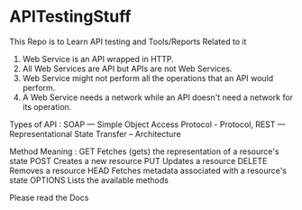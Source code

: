 # APITestingStuff
This Repo is to Learn API testing and Tools/Reports Related to it

1. Web Service is an API wrapped in HTTP.
2. All Web Services are API but APIs are not Web Services.
3. Web Service might not perform all the operations that an API would perform.
4. A Web Service needs a network while an API doesn't need a network for its operation.

Types of API :
SOAP — Simple Object Access Protocol - Protocol,
REST — Representational State Transfer – Architecture

Method	Meaning :
GET	Fetches (gets) the representation of a resource's state
POST	Creates a new resource
PUT	Updates a resource
DELETE	Removes a resource
HEAD	Fetches metadata associated with a resource's state
OPTIONS	Lists the available methods

Please read the Docs
